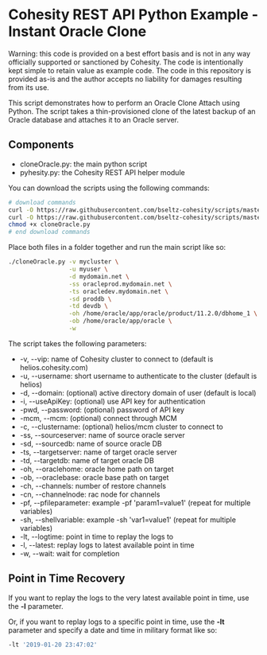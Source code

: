 # Cohesity REST API Python Example - Instant Oracle Clone

Warning: this code is provided on a best effort basis and is not in any way officially supported or sanctioned by Cohesity. The code is intentionally kept simple to retain value as example code. The code in this repository is provided as-is and the author accepts no liability for damages resulting from its use.

This script demonstrates how to perform an Oracle Clone Attach using Python. The script takes a thin-provisioned clone of the latest backup of an Oracle database and attaches it to an Oracle server.

## Components

* cloneOracle.py: the main python script
* pyhesity.py: the Cohesity REST API helper module

You can download the scripts using the following commands:

```bash
# download commands
curl -O https://raw.githubusercontent.com/bseltz-cohesity/scripts/master/oracle/python/cloneOracle/cloneOracle.py
curl -O https://raw.githubusercontent.com/bseltz-cohesity/scripts/master/python/pyhesity.py
chmod +x cloneOracle.py
# end download commands
```

Place both files in a folder together and run the main script like so:

```bash
./cloneOracle.py -v mycluster \
                 -u myuser \
                 -d mydomain.net \
                 -ss oracleprod.mydomain.net \
                 -ts oracledev.mydomain.net \
                 -sd proddb \
                 -td devdb \
                 -oh /home/oracle/app/oracle/product/11.2.0/dbhome_1 \
                 -ob /home/oracle/app/oracle \
                 -w
```

The script takes the following parameters:

* -v, --vip: name of Cohesity cluster to connect to (default is helios.cohesity.com)
* -u, --username: short username to authenticate to the cluster (default is helios)
* -d, --domain: (optional) active directory domain of user (default is local)
* -i, --useApiKey: (optional) use API key for authentication
* -pwd, --password: (optional) password of API key
* -mcm, --mcm: (optional) connect through MCM
* -c, --clustername: (optional) helios/mcm cluster to connect to
* -ss, --sourceserver: name of source oracle server
* -sd, --sourcedb: name of source oracle DB
* -ts, --targetserver: name of target oracle server
* -td, --targetdb: name of target oracle DB
* -oh, --oraclehome: oracle home path on target
* -ob, --oraclebase: oracle base path on target
* -ch, --channels: number of restore channels
* -cn, --channelnode: rac node for channels
* -pf, --pfileparameter: example -pf 'param1=value1' (repeat for multiple variables)
* -sh, --shellvariable: example -sh 'var1=value1' (repeat for multiple variables)
* -lt, --logtime: point in time to replay the logs to
* -l, --latest: replay logs to latest available point in time
* -w, --wait: wait for completion

## Point in Time Recovery

If you want to replay the logs to the very latest available point in time, use the **-l** parameter.

Or, if you want to replay logs to a specific point in time, use the **-lt** parameter and specify a date and time in military format like so:

```bash
-lt '2019-01-20 23:47:02'
```
